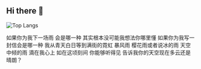 ## Hi there 👋
![Top Langs](https://github-readme-stats.vercel.app/api/top-langs/?username=wabshs)

如果你为我下一场雨 会是哪一种
其实根本没可能我想法你哪里懂
如果你为我写一封信会是哪一种
我从青天白日等到满街的霓虹
暴风雨 樱花雨或者说冰的雨
天空中倾的雨 滴在我心上
如在这顷刻间 你能够听得见 告诉我你的天空现在多云还是晴朗？
